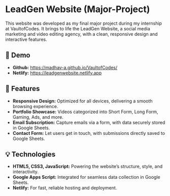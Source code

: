 # LeadGen Website (Major-Project)

This website was developed as my final major project during my internship at VaultofCodes. It brings to life the LeadGen Website, a social media marketing and video editing agency, with a clean, responsive design and interactive features.


## 🌟 Demo

- **Github:** https://madhav-a.github.io/VaultofCodes/
- **Netlify:** https://leadgenwebsite.netlify.app


## 🚀 Features

- **Responsive Design:**  Optimized for all devices, delivering a smooth browsing experience.
- **Portfolio Showcase:** Videos categorized into Short Form, Long Form, Gaming, Ads, and more.
- **Email Subscription:** Capture emails via a form, with data securely stored in Google Sheets.
- **Contact Form:** Let users get in touch, with submissions directly saved to Google Sheets.


## 💡 Technologies

- **HTML5, CSS3, JavaScript:** Powering the website’s structure, style, and interactivity.
- **Google Apps Script:** Integrated for seamless data collection in Google Sheets.
- **Netlify:** For fast, reliable hosting and deployment.
